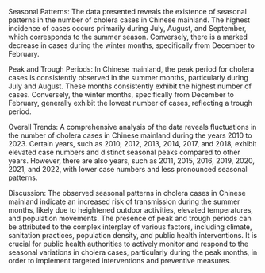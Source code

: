 Seasonal Patterns: The data presented reveals the existence of seasonal patterns in the number of cholera cases in Chinese mainland. The highest incidence of cases occurs primarily during July, August, and September, which corresponds to the summer season. Conversely, there is a marked decrease in cases during the winter months, specifically from December to February.

Peak and Trough Periods: In Chinese mainland, the peak period for cholera cases is consistently observed in the summer months, particularly during July and August. These months consistently exhibit the highest number of cases. Conversely, the winter months, specifically from December to February, generally exhibit the lowest number of cases, reflecting a trough period.

Overall Trends: A comprehensive analysis of the data reveals fluctuations in the number of cholera cases in Chinese mainland during the years 2010 to 2023. Certain years, such as 2010, 2012, 2013, 2014, 2017, and 2018, exhibit elevated case numbers and distinct seasonal peaks compared to other years. However, there are also years, such as 2011, 2015, 2016, 2019, 2020, 2021, and 2022, with lower case numbers and less pronounced seasonal patterns.

Discussion: The observed seasonal patterns in cholera cases in Chinese mainland indicate an increased risk of transmission during the summer months, likely due to heightened outdoor activities, elevated temperatures, and population movements. The presence of peak and trough periods can be attributed to the complex interplay of various factors, including climate, sanitation practices, population density, and public health interventions. It is crucial for public health authorities to actively monitor and respond to the seasonal variations in cholera cases, particularly during the peak months, in order to implement targeted interventions and preventive measures.
